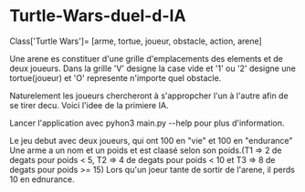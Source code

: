 # Turtle-Wars-duel-d-IA

Class['Turtle Wars']= [arme, tortue, joueur, obstacle, action, arene]

Une arene es constituer d'une grille d'emplacements des elements et de deux joueurs. Dans la grille 'V' designe la case vide et '1' ou  '2' designe une tortue(joueur) et  'O' represente n'importe quel obstacle.

Naturelement les joueurs chercheront à s'appropcher l'un à l'autre afin de se tirer decu. Voici l'idee de la primiere IA. 

Lancer l'application avec pyhon3 main.py --help pour plus d'information.

Le jeu debut avec deux joueurs, qui ont 100 en "vie" et 100 en "endurance"
Une arme a un nom et un poids et est claasé selon son poids.(T1 => 2 de degats pour poids < 5, T2 => 4 de degats pour poids < 10 et T3 => 8 de degats pour poids >= 15)
Lors qu'un joeur tante de sortir de l'arene, il perds 10 en ednurance.
